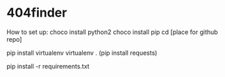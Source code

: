 # 404finder

How to set up:
choco install python2
choco install pip
cd [place for github repo]

pip install virtualenv
virtualenv .
(pip install requests)

pip install -r requirements.txt

